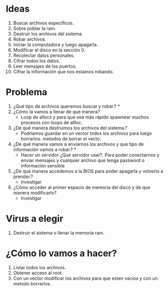 # Ideas
1. Buscar archivos específicos.
2. Sobre poblar la ram.
3. Destruir los archivos del sistema.
4. Robar archivos.
5. Iniciar la computadora y luego apagarla.
6. Modificar el disco en la sección 0.
7. Recolectar datos personales.
8. Cifrar todos los datos.
9. Leer mensajes de los puertos.
10. Cifrar la información que nos estamos robando.

# Problema
1. ¿Qué tipo de archivos queremos buscar y robar.? *
2. ¿Cómo la vamos a llenar de que manera?
    * Loop de allocs y para que sea más rápido spawnear muchos procesos con loops de allloc.
3. ¿De qué manera destruimos los archivos del sistema.?
    * Podriamos guardar en un vector todos los archivos para luego borrarlos. metodos de borrar el vecto.
4. ¿De qué manera vamos a enviarnos los archivos y que tipo de información vamos a robar.? *
    * Hacer un servidor ¿Qué servidor usar?. Para poder conectarnos y enviar mensajes y cualquier archivo que tenga password o información sensible
5. ¿De qué manera accedemos a la BIOS para poder apagarla y volverlo a prender.?
    * Investigar
6. ¿Cómo acceder al primer espacio de memoria del disco y de que manera modificarlo?
    * Investigar

# Virus a elegir
1. Destruir el sistema o llenar la memoria ram.

# ¿Cómo lo vamos a hacer?
1. Listar todos los archivos.
2. Obtener acceso al root.
3. Con un vector modificar los archivos para que esten vacios y con un metodo borrarlos.

